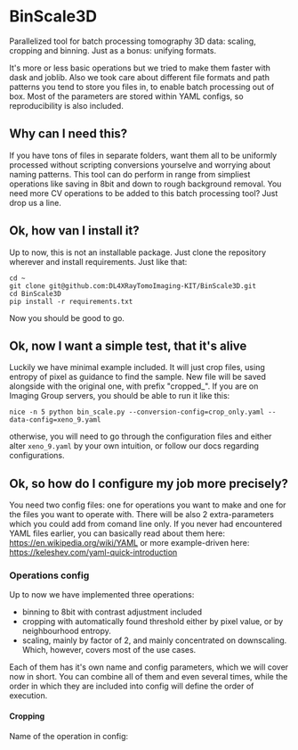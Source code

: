 # BinScale3D
Parallelized tool for batch processing tomography 3D data: scaling, cropping and binning. 
Just as a bonus: unifying formats.

It's more or less basic operations but we tried to make them faster with dask and joblib.
Also we took care about different file formats and path patterns you tend to store you files in, to enable batch processing out of box.
Most of the parameters are stored within YAML configs, so reproducibility is also included.

## Why can I need this?
If you have tons of files in separate folders, want them all to be uniformly processed without scripting conversions yourselve and worrying about naming patterns.
This tool can do perform in range from simpliest operations like saving in 8bit and down to rough background removal.
You need more CV operations to be added to this batch processing tool? Just drop us a line.

## Ok, how van I install it?
Up to now, this is not an installable package. Just clone the repository wherever and install requirements.
Just like that:
```
cd ~
git clone git@github.com:DL4XRayTomoImaging-KIT/BinScale3D.git
cd BinScale3D
pip install -r requirements.txt
```

Now you should be good to go.

## Ok, now I want a simple test, that it's alive

Luckily we have minimal example included.
It will just crop files, using entropy of pixel as guidance to find the sample.
New file will be saved alongside with the original one, with prefix "cropped_".
If you are on Imaging Group servers, you should be able to run it like this:
```
nice -n 5 python bin_scale.py --conversion-config=crop_only.yaml --data-config=xeno_9.yaml
```
otherwise, you will need to go through the configuration files and either alter `xeno_9.yaml` by your own intuition, or follow our docs regarding configurations.

## Ok, so how do I configure my job more precisely?

You need two config files: one for operations you want to make and one for the files you want to operate with. 
There will be also 2 extra-parameters which you could add from comand line only.
If you never had encountered YAML files earlier, you can basically read about them here: https://en.wikipedia.org/wiki/YAML or more example-driven here: https://keleshev.com/yaml-quick-introduction

### Operations config

Up to now we have implemented three operations: 
- binning to 8bit with contrast adjustment included
- cropping with automatically found threshold either by pixel value, or by neighbourhood entropy.
- scaling, mainly by factor of 2, and mainly concentrated on downscaling. Which, however, covers most of the use cases.

Each of them has it's own name and config parameters, which we will cover now in short. 
You can combine all of them and even several times, while the order in which they are included into config will define the order of execution.

#### Cropping
Name of the operation in config: 
